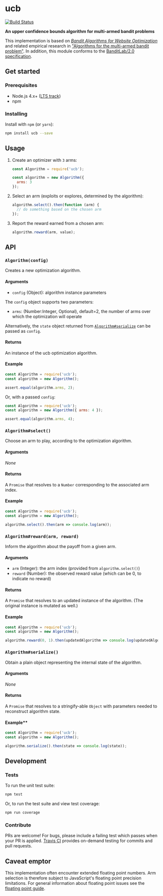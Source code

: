ucb
=======

[![Build Status](https://travis-ci.org/kurttheviking/ucb-js.svg?branch=master)](https://travis-ci.org/kurttheviking/ucb-js)

**An upper confidence bounds algorithm for multi-armed bandit problems**

This implementation is based on [<em>Bandit Algorithms for Website Optimization</em>](http://shop.oreilly.com/product/0636920027393.do) and related empirical research in ["Algorithms for the multi-armed bandit problem"](http://www.cs.mcgill.ca/~vkules/bandits.pdf). In addition, this module conforms to the [BanditLab/2.0 specification](https://github.com/kurttheviking/banditlab-spec/releases).


## Get started

### Prerequisites

- Node.js 4.x+ ([LTS track](https://github.com/nodejs/LTS#lts-schedule1))
- npm

### Installing

Install with `npm` (or `yarn`):

```sh
npm install ucb --save
```


## Usage

1. Create an optimizer with `3` arms:

    ```js
    const Algorithm = require('ucb');

    const algorithm = new Algorithm({
      arms: 3
    });
    ```

2. Select an arm (exploits or explores, determined by the algorithm):

    ```js
    algorithm.select().then(function (arm) {
      // do something based on the chosen arm
    });
    ```

3. Report the reward earned from a chosen arm:

    ```js
    algorithm.reward(arm, value);
    ```


## API

### `Algorithm(config)`

Creates a new optimization algorithm.

#### Arguments

- `config` (Object): algorithm instance parameters

The `config` object supports two parameters:

- `arms`: (Number:Integer, Optional), default=2, the number of arms over which the optimization will operate

Alternatively, the `state` object returned from [`Algorithm#serialize`](https://github.com/kurttheviking/ucb-js#algorithmserialize) can be passed as `config`.

#### Returns

An instance of the ucb optimization algorithm.

#### Example

```js
const Algorithm = require('ucb');
const algorithm = new Algorithm();

assert.equal(algorithm.arms, 2);
```

Or, with a passed `config`:

```js
const Algorithm = require('ucb');
const algorithm = new Algorithm({ arms: 4 });

assert.equal(algorithm.arms, 4);
```

### `Algorithm#select()`

Choose an arm to play, according to the optimization algorithm.

#### Arguments

_None_

#### Returns

A `Promise` that resolves to a `Number` corresponding to the associated arm index.

#### Example

```js
const Algorithm = require('ucb');
const algorithm = new Algorithm();

algorithm.select().then(arm => console.log(arm));
```

### `Algorithm#reward(arm, reward)`

Inform the algorithm about the payoff from a given arm.

#### Arguments

- `arm` (Integer): the arm index (provided from `algorithm.select()`)
- `reward` (Number): the observed reward value (which can be 0, to indicate no reward)

#### Returns

A `Promise` that resolves to an updated instance of the algorithm. (The original instance is mutated as well.)

#### Example

```js
const Algorithm = require('ucb');
const algorithm = new Algorithm();

algorithm.reward(0, 1).then(updatedAlgorithm => console.log(updatedAlgorithm));
```

### `Algorithm#serialize()`

Obtain a plain object representing the internal state of the algorithm.

#### Arguments

_None_

#### Returns

A `Promise` that resolves to a stringify-able `Object` with parameters needed to reconstruct algorithm state.

#### Example**

```js
const Algorithm = require('ucb');
const algorithm = new Algorithm();

algorithm.serialize().then(state => console.log(state));
```


## Development

### Tests

To run the unit test suite:

```sh
npm test
```

Or, to run the test suite and view test coverage:

```sh
npm run coverage
```

### Contribute

PRs are welcome! For bugs, please include a failing test which passes when your PR is applied. [Travis CI](https://travis-ci.org/kurttheviking/ucb-js) provides on-demand testing for commits and pull requests.


## Caveat emptor

This implementation often encounter extended floating point numbers. Arm selection is therefore subject to JavaScript's floating point precision limitations. For general information about floating point issues see the [floating point guide](http://floating-point-gui.de).
